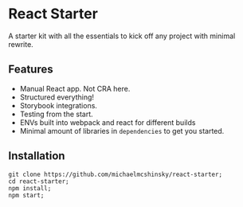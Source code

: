 # React Starter

A starter kit with all the essentials to kick off any project with minimal rewrite.

## Features

- Manual React app. Not CRA here.
- Structured everything!
- Storybook integrations.
- Testing from the start.
- ENVs built into webpack and react for different builds
- Minimal amount of libraries in `dependencies` to get you started.

## Installation

```
git clone https://github.com/michaelmcshinsky/react-starter;
cd react-starter;
npm install;
npm start;
```